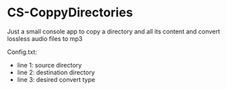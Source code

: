 # CS-CoppyDirectories
Just a small console app to copy a directory and all its content and convert lossless audio files to mp3


Config.txt:

* line 1: source directory
* line 2: destination directory
* line 3: desired convert type
